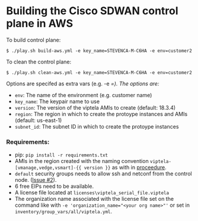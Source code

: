 # Building the Cisco SDWAN control plane in AWS

To build control plane:
```
$ ./play.sh build-aws.yml -e key_name=STEVENCA-M-C6HA -e env=customer2
```

To clean the control plane:
```
$ ./play.sh clean-aws.yml -e key_name=STEVENCA-M-C6HA -e env=customer2
```

Options are specifed as extra vars (e.g. -e <var>=<value>).  The options are:
* `env`: The name of the environment (e.g. customer name)
* `key_name`: The keypair name to use 
* `version`: The version of the viptela AMIs to create (default: 18.3.4)
* `region`: The region in which to create the protoype instances and AMIs (default: us-east-1)
* `subnet_id`: The subnet ID in which to create the protoype instances

### Requirements:
* pip: `pip install -r requirements.txt`
* AMIs in the region created with the naming convention `viptela-[vmanage,vedge,vsmart]-{{ version }}` as with in [proceedure](https://wwwin-github.cisco.com/ciscops/viptela-ops/blob/master/AMIs.md).
* `default` security groups needs to allow ssh and netconf from the control node. ([Issue #2](https://wwwin-github.cisco.com/ciscops/viptela-ops/issues/2)).
* 6 free EIPs need to be available.
* A license file located at `licenses\viptela_serial_file.viptela`
* The organization name associated with the license file set on the command like with `-e 'organization_name="<your org name>"'` or set in `inventory/group_vars/all/viptela.yml`.